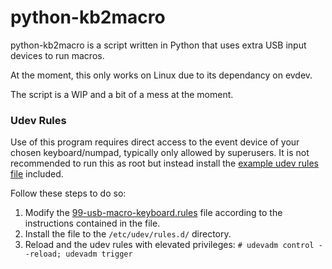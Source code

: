 # python-kb2macro

python-kb2macro is a script written in Python that uses extra USB input devices to run macros.

At the moment, this only works on Linux due to its dependancy on evdev.

The script is a WIP and a bit of a mess at the moment.

### Udev Rules

Use of this program requires direct access to the event device of your chosen keyboard/numpad, typically only allowed by superusers. It is not recommended to run this as root but instead install the [example udev rules file](99-usb-macro-keyboard.rules) included.

Follow these steps to do so:

1. Modify the [99-usb-macro-keyboard.rules](99-usb-macro-keyboard.rules) file according to the instructions contained in the file.
2. Install the file to the `/etc/udev/rules.d/` directory.
3. Reload and the udev rules with elevated privileges: `# udevadm control --reload; udevadm trigger`